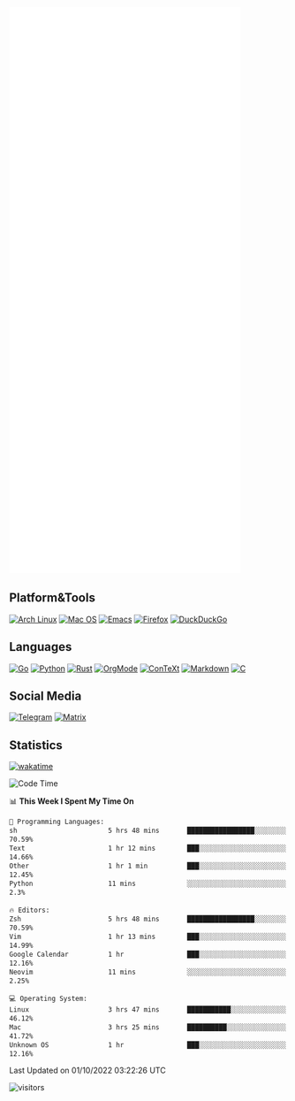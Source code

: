 ![Metrics](https://github.com/SteamedFish/SteamedFish/blob/master/github-metrics.svg)

## Platform&Tools

[![Arch Linux](https://img.shields.io/badge/ArchLinux-1793D1?logo=arch-linux&logoColor=fff&style=flat-square)](https://archlinux.org/)
[![Mac OS](https://img.shields.io/badge/MacOS-000000?style=flat-square&logo=macos&logoColor=F0F0F0)](https://www.apple.com/macos/)
[![Emacs](https://img.shields.io/badge/Emacs-%237F5AB6.svg?&style=flat-square&logo=gnu-emacs&logoColor=white)](https://www.gnu.org/software/emacs/)
[![Firefox](https://img.shields.io/badge/Firefox-FF7139?style=flat-square&logo=Firefox-Browser&logoColor=white)](https://firefox.com/)
[![DuckDuckGo](https://img.shields.io/badge/DuckDuckGo-DE5833?style=flat-square&logo=DuckDuckGo&logoColor=white)](https://duckduckgo.com/)

## Languages

[![Go](https://img.shields.io/badge/Golang-%2300ADD8.svg?style=flat-square&logo=go&logoColor=white)](https://golang.org/)
[![Python](https://img.shields.io/badge/Python-3670A0?style=flat-square&logo=python&logoColor=ffdd54)](https://www.python.org/)
[![Rust](https://img.shields.io/badge/Rust-%23000000.svg?style=flat-square&logo=rust&logoColor=white)](https://www.rust-lang.org/)
[![OrgMode](https://img.shields.io/badge/OrgMode-%23000000.svg?style=flat-square&logo=org&logoColor=white)](https://orgmode.org/)
[![ConTeXt](https://img.shields.io/badge/ConTeXt-%23008080.svg?style=flat-square&logo=latex&logoColor=white)](https://contextgarden.net/)
[![Markdown](https://img.shields.io/badge/MarkDown-%23000000.svg?style=flat-square&logo=markdown&logoColor=white)](https://daringfireball.net/projects/markdown/)
[![C](https://img.shields.io/badge/C-%2300599C.svg?style=flat-square&logo=c&logoColor=white)](https://www.iso.org/standard/74528.html)

## Social Media
[![Telegram](https://img.shields.io/badge/SteamedFish-2CA5E0?style=social&logo=telegram&logoColor=white)](https://t.me/SteamedFish)
[![Matrix](https://img.shields.io/badge/SteamedFish-2CA5E0?style=social&logo=matrix&logoColor=black)](https://matrix.to/#/@i:steamedfish.org)

## Statistics
[![wakatime](https://wakatime.com/badge/user/168280d6-fcf2-4b4f-ad3a-dc4612f35b38.svg)](https://wakatime.com/@168280d6-fcf2-4b4f-ad3a-dc4612f35b38)

<!--START_SECTION:waka-->
![Code Time](http://img.shields.io/badge/Code%20Time-2%2C031%20hrs%2024%20mins-blue)

📊 **This Week I Spent My Time On** 

```text
💬 Programming Languages: 
sh                       5 hrs 48 mins       █████████████████░░░░░░░░   70.59% 
Text                     1 hr 12 mins        ███░░░░░░░░░░░░░░░░░░░░░░   14.66% 
Other                    1 hr 1 min          ███░░░░░░░░░░░░░░░░░░░░░░   12.45% 
Python                   11 mins             ░░░░░░░░░░░░░░░░░░░░░░░░░   2.3%

🔥 Editors: 
Zsh                      5 hrs 48 mins       █████████████████░░░░░░░░   70.59% 
Vim                      1 hr 13 mins        ███░░░░░░░░░░░░░░░░░░░░░░   14.99% 
Google Calendar          1 hr                ███░░░░░░░░░░░░░░░░░░░░░░   12.16% 
Neovim                   11 mins             ░░░░░░░░░░░░░░░░░░░░░░░░░   2.25%

💻 Operating System: 
Linux                    3 hrs 47 mins       ███████████░░░░░░░░░░░░░░   46.12% 
Mac                      3 hrs 25 mins       ██████████░░░░░░░░░░░░░░░   41.72% 
Unknown OS               1 hr                ███░░░░░░░░░░░░░░░░░░░░░░   12.16%

```


 Last Updated on 01/10/2022 03:22:26 UTC
<!--END_SECTION:waka-->

![visitors](https://visitor-badge.laobi.icu/badge?page_id=SteamedFish.SteamedFish)
